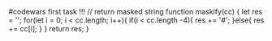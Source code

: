 #codewars
first task !!!
// return masked string
function maskify(cc) {
  let res = '';
  for(let i = 0; i < cc.length; i++){
    if(i < cc.length -4){
      res += '#';
    }else{
      res += cc[i];
    }
  }
  return res;
}
